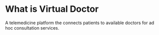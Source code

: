 # What is Virtual Doctor

A telemedicine platform the connects patients to available doctors for ad hoc
consultation services. 
